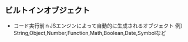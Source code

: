 ## ビルトインオブジェクト

- コード実行前ｎJSエンジンによって自動的に生成されるオブジェクト
例）String,Object,Number,Function,Math,Boolean,Date,Symbolなど
